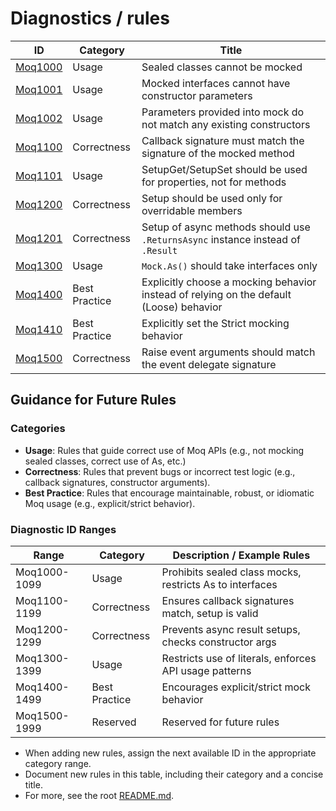 # Diagnostics / rules

| ID                               | Category      | Title                                                                                   |
| -------------------------------- | ------------- | --------------------------------------------------------------------------------------- |
| [Moq1000](./Moq1000.md)          | Usage         | Sealed classes cannot be mocked                                                         |
| [Moq1001](./Moq1001.md)          | Usage         | Mocked interfaces cannot have constructor parameters                                    |
| [Moq1002](./Moq1002.md)          | Usage         | Parameters provided into mock do not match any existing constructors                    |
| [Moq1100](./Moq1100.md)          | Correctness   | Callback signature must match the signature of the mocked method                        |
| [Moq1101](./Moq1101.md)          | Usage         | SetupGet/SetupSet should be used for properties, not for methods                        |
| [Moq1200](./Moq1200.md)          | Correctness   | Setup should be used only for overridable members                                       |
| [Moq1201](./Moq1201.md)          | Correctness   | Setup of async methods should use `.ReturnsAsync` instance instead of `.Result`         |
| [Moq1300](./Moq1300.md)          | Usage         | `Mock.As()` should take interfaces only                                                 |
| [Moq1400](./Moq1400.md)          | Best Practice | Explicitly choose a mocking behavior instead of relying on the default (Loose) behavior |
| [Moq1410](./Moq1410.md)          | Best Practice | Explicitly set the Strict mocking behavior                                              |
| [Moq1500](./Moq1500.md)          | Correctness   | Raise event arguments should match the event delegate signature                         |

## Guidance for Future Rules

### Categories
- **Usage**: Rules that guide correct use of Moq APIs (e.g., not mocking sealed classes, correct use of As<T>, etc.)
- **Correctness**: Rules that prevent bugs or incorrect test logic (e.g., callback signatures, constructor arguments).
- **Best Practice**: Rules that encourage maintainable, robust, or idiomatic Moq usage (e.g., explicit/strict behavior).

### Diagnostic ID Ranges
| Range         | Category      | Description / Example Rules                                 |
|---------------|---------------|-------------------------------------------------------------|
| Moq1000-1099  | Usage         | Prohibits sealed class mocks, restricts As<T> to interfaces |
| Moq1100-1199  | Correctness   | Ensures callback signatures match, setup is valid           |
| Moq1200-1299  | Correctness   | Prevents async result setups, checks constructor args       |
| Moq1300-1399  | Usage         | Restricts use of literals, enforces API usage patterns      |
| Moq1400-1499  | Best Practice | Encourages explicit/strict mock behavior                    |
| Moq1500-1999  | Reserved      | Reserved for future rules                                   |

- When adding new rules, assign the next available ID in the appropriate category range.
- Document new rules in this table, including their category and a concise title.
- For more, see the root [README.md](../../README.md).
